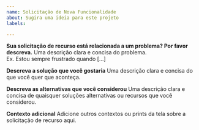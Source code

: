 ```yaml
---
name: Solicitação de Nova Funcionalidade
about: Sugira uma ideia para este projeto
labels: 

---
```


**Sua solicitação de recurso está relacionada a um problema? Por favor descreva.**
Uma descrição clara e concisa do problema. <br>Ex. Estou sempre frustrado quando [...]

**Descreva a solução que você gostaria**
Uma descrição clara e concisa do que você quer que aconteça.

**Descreva as alternativas que você considerou**
Uma descrição clara e concisa de quaisquer soluções alternativas ou recursos que você considerou.

**Contexto adicional**
Adicione outros contextos ou prints da tela sobre a solicitação de recurso aqui.
